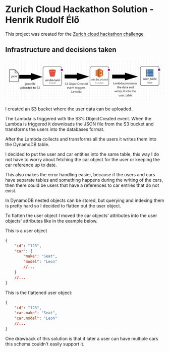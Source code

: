 # Zurich Cloud Hackathon Solution - Henrik Rudolf Élő
This project was created for the [Zurich cloud hackathon challenge](https://nuwe.io/dev/competitions/zurich-cloud-hackathon/online-preselection-cloud-challenge) 

## Infrastructure and decisions taken
![The infrastructure of the solution](docs/infrastructure.png)

I created an S3 bucket where the user data can be uploaded. 

The Lambda is triggered with the S3's ObjectCreated event. 
When the Lambda is triggered it downloads the JSON file from the S3 bucket and transforms the users into the databases format. 

After the Lambda collects and transforms all the users it writes them into the DynamoDB table.

I decided to put the user and car entities into the same table, this way I do not have to worry about fetching the car object for the user or keeping the car reference up to date. 

This also makes the error handling easier, because if the users and cars have separate tables and something happens during the writing of the cars, then there could be users that have a references to car entries that do not exist.

In DynamoDB nested objects can be stored, but querying and indexing them is pretty hard so I decided to flatten out the user object. 

To flatten the user object I moved the car objects' attributes into the user objects' attributes like in the example below.

This is a user object
```json
{
    "id": "123",
    "car": {
        "make": "Seat",
        "model": "Leon"
        //...
    }
    //...
}
```
This is the flattened user object: 
```json
{
    "id": "123",
    "car.make": "Seat",
    "car.model": "Leon"
    //...
}
```

One drawback of this solution is that if later a user can have multiple cars this schema couldn't easily support it. 